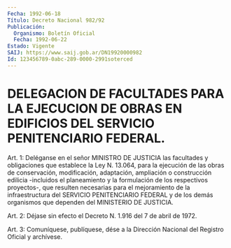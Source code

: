 ```yaml
---
Fecha: 1992-06-18
Título: Decreto Nacional 982/92
Publicación:
  Organismo: Boletín Oficial
  Fecha: 1992-06-22
Estado: Vigente
SAIJ: https://www.saij.gob.ar/DN19920000982
Id: 123456789-0abc-289-0000-2991soterced
---
```

# DELEGACION DE FACULTADES PARA LA EJECUCION DE OBRAS EN EDIFICIOS DEL SERVICIO PENITENCIARIO FEDERAL.

<a id="1"></a>
Art.  1:  Deléganse  en  el  señor  MINISTRO  DE  JUSTICIA las facultades y obligaciones que establece la Ley N. 13.064,  para  la ejecución  de  las obras de conservación, modificación, adaptación, ampliación o construcción  edilicia -incluidos el planeamiento y la formulación de los respectivos  proyectos-, que resulten necesarias para el mejoramiento de la infraestructura del SERVICIO PENITENCIARIO FEDERAL y de los demás  organismos  que  dependen del MINISTERIO DE JUSTICIA.

<a id="2"></a>
Art. 2: Déjase sin efecto el Decreto N. 1.916 del 7 de abril de 1972.

<a id="3"></a>
Art.  3: Comuníquese, publíquese, dése a la Dirección Nacional del Registro Oficial y archívese.